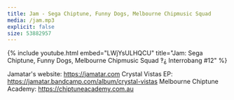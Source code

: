 ```yaml
---
title: Jam - Sega Chiptune, Funny Dogs, Melbourne Chipmusic Squad
media: /jam.mp3
explicit: false
size: 53882957
---
```

{% include youtube.html embed="LWjYsULHQCU" title="Jam: Sega Chiptune, Funny Dogs, Melbourne Chipmusic Squad ‽⸘ Interrobang #12" %}

Jamatar's website: https://jamatar.com
Crystal Vistas EP: https://jamatar.bandcamp.com/album/crystal-vistas
Melbourne Chiptune Academy: https://chiptuneacademy.com.au
